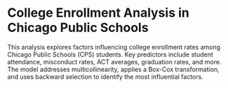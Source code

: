# College Enrollment Analysis in Chicago Public Schools     
This analysis explores factors influencing college enrollment rates among Chicago Public Schools (CPS) students. Key predictors include student attendance, misconduct rates, ACT averages, graduation rates, and more. The model addresses multicollinearity, applies a Box-Cox transformation, and uses backward selection to identify the most influential factors.    

